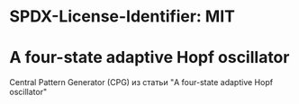 # SPDX-License-Identifier: MIT

# A four-state adaptive Hopf oscillator

Central Pattern Generator (CPG) из статьи "A four-state adaptive Hopf oscillator"